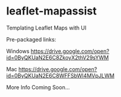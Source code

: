 # leaflet-mapassist
Templating Leaflet Maps with UI


Pre-packaged links:

Windows
https://drive.google.com/open?id=0ByQKUaN2E6C8ZkoyX2thV29sYWM

Mac
https://drive.google.com/open?id=0ByQKUaN2E6C8WFFSbWl4MVpJLWM


More Info Coming Soon...
